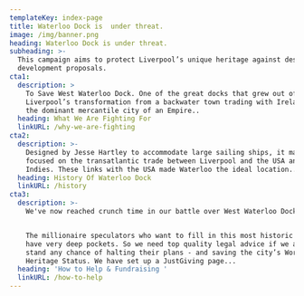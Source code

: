 ```yaml
---
templateKey: index-page
title: Waterloo Dock is  under threat.
image: /img/banner.png
heading: Waterloo Dock is under threat.
subheading: >-
  This campaign aims to protect Liverpool’s unique heritage against destructive
  development proposals.
cta1:
  description: >
    To Save West Waterloo Dock. One of the great docks that grew out of
    Liverpool’s transformation from a backwater town trading with Ireland, to
    the dominant mercantile city of an Empire..
  heading: What We Are Fighting For
  linkURL: /why-we-are-fighting
cta2:
  description: >-
    Designed by Jesse Hartley to accommodate large sailing ships, it mainly
    focused on the transatlantic trade between Liverpool and the USA and West
    Indies. These links with the USA made Waterloo the ideal location..
  heading: History Of Waterloo Dock
  linkURL: /history
cta3:
  description: >-
    We've now reached crunch time in our battle over West Waterloo Dock.


    The millionaire speculators who want to fill in this most historic of docks
    have very deep pockets. So we need top quality legal advice if we are to
    stand any chance of halting their plans - and saving the city’s World
    Heritage Status. We have set up a JustGiving page...
  heading: 'How to Help & Fundraising '
  linkURL: /how-to-help
---
```


